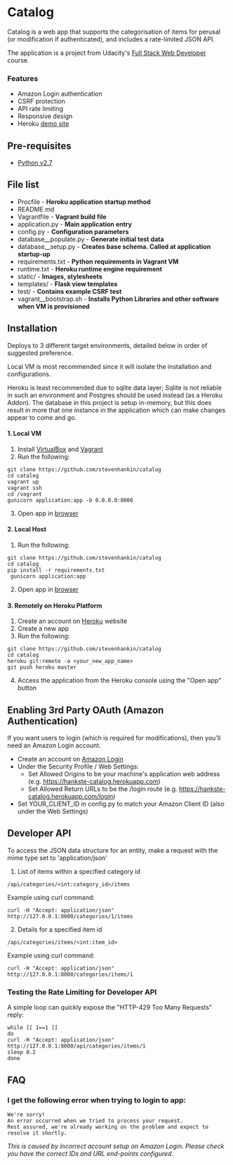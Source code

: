 # Catalog
Catalog is a web app that supports the categorisation of items for perusal (or modification if authenticated), and includes a rate-limited JSON API.

The application is a project from Udacity's [Full Stack Web Developer](https://www.udacity.com/course/full-stack-web-developer-nanodegree--nd004) course.

### Features
* Amazon Login authentication
* CSRF protection
* API rate limiting
* Responsive design
* Heroku [demo site](https://hankste-catalog.herokuapp.com/)

## Pre-requisites
* [Python v2.7](https://www.python.org/downloads/)


## File list
* Procfile - __Heroku application startup method__
* README.md
* Vagrantfile - __Vagrant build file__
* application.py - __Main application entry__
* config.py - __Configuration parameters__
* database__populate.py - __Generate initial test data__
* database__setup.py - __Creates base schema. Called at application startup-up__
* requirements.txt - __Python requirements in Vagrant VM__
* runtime.txt - __Heroku runtime engine requirement__
* static/ - __Images, stylesheets__
* templates/ - __Flask view templates__
* test/ - __Contains example CSRF test__
* vagrant__bootstrap.sh - __Installs Python Libraries and other software when VM is provisioned__


## Installation
Deploys to 3 different target environments, detailed below in order of suggested preference.

Local VM is most recommended since it will isolate the installation and configurations.  

Heroku is least recommended due to sqlite data layer; Sqlite is not reliable in such an environment and Postgres should be used instead (as a Heroku Addon). 
The database in this project is setup in-memory, but this does result in more that one instance in the application which can make changes appear to come and go.

#### 1. Local VM
1. Install [VirtualBox](https://www.virtualbox.org/wiki/Downloads) and [Vagrant](https://www.vagrantup.com/downloads.html)
2. Run the following:
```Shell
git clone https://github.com/stevenhankin/catalog
cd catalog
vagrant up
vagrant ssh
cd /vagrant
gunicorn application:app -b 0.0.0.0:8000
```
3. Open app in [browser](http://0.0.0.0:8000)

#### 2. Local Host
1. Run the following:
```Shell
git clone https://github.com/stevenhankin/catalog
cd catalog
pip install -r requirements.txt
 gunicorn application:app
```
2. Open app in [browser](http://127.0.0.1:8000)

#### 3. Remotely on Heroku Platform
1. Create an account on [Heroku](https://dashboard.heroku.com/apps) website
2. Create a new app
3. Run the following:
```
git clone https://github.com/stevenhankin/catalog
cd catalog
heroku git:remote -a <your_new_app_name>
git push heroku master
```
4. Access the application from the Heroku console using the "Open app" button


## Enabling 3rd Party OAuth (Amazon Authentication)
If you want users to login (which is required for modifications), then you'll need an Amazon Login account.
* Create an account on [Amazon Login](https://developer.amazon.com/lwa/sp/overview.html)
* Under the Security Profile / Web Settings:
  * Set Allowed Origins to be your machine's application web address  (e.g. https://hankste-catalog.herokuapp.com)
  * Set Allowed Return URLs to be the /login route (e.g. https://hankste-catalog.herokuapp.com/login)
* Set YOUR_CLIENT_ID in config.py to match your Amazon Client ID (also under the Web Settings)



## Developer API
To access the JSON data structure for an entity, make a request with the mime type set to 'application/json'

1. List of items within a specified category id
```Shell
/api/categories/<int:category_id>/items
```
Example using curl command:
```Shell
curl -H "Accept: application/json" http://127.0.0.1:8000/categories/1/items
```

2. Details for a specified item id
```Shell
/api/categories/items/<int:item_id>
```
Example using curl command:
```Shell
curl -H "Accept: application/json" http://127.0.0.1:8000/categories/items/1
```

### Testing the Rate Limiting for Developer API
A simple loop can quickly expose the "HTTP-429 Too Many Requests" reply:
```Shell
while [[ 1==1 ]]
do
curl -H "Accept: application/json" http://127.0.0.1:8000/api/categories/items/1
sleep 0.2
done
```



## FAQ
### I get the following error when trying to login to app:
```
We're sorry!
An error occurred when we tried to process your request. 
Rest assured, we're already working on the problem and expect to resolve it shortly.
```
*This is caused by incorrect account setup on Amazon Login. 
Please check you have the correct IDs and URL end-points configured.*
